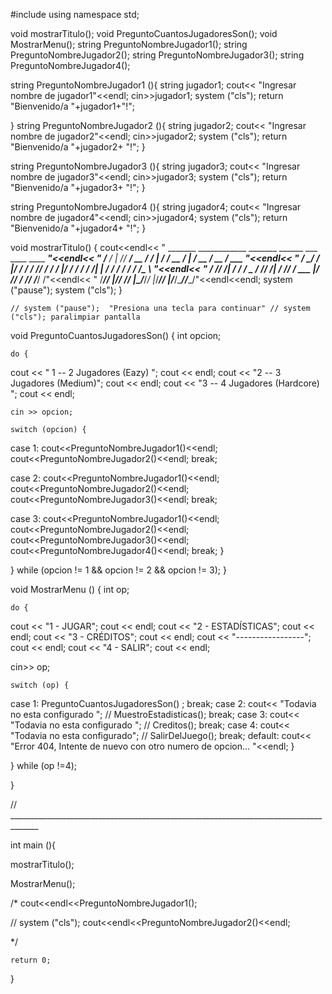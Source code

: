 #include <iostream>
using namespace std;

void mostrarTitulo();
void PreguntoCuantosJugadoresSon();
void MostrarMenu();
string PreguntoNombreJugador1();
string PreguntoNombreJugador2();
string PreguntoNombreJugador3();
string PreguntoNombreJugador4();


string PreguntoNombreJugador1 (){
  string jugador1;
  cout<< "Ingresar nombre de jugador1"<<endl;
  cin>>jugador1;
     system ("cls");
  return "Bienvenido/a "+jugador1+"!";

}
string PreguntoNombreJugador2 (){
    string jugador2;
  cout<< "Ingresar nombre de jugador2"<<endl;
  cin>>jugador2;
  system ("cls");
  return "Bienvenido/a "+jugador2+ "!";
}

string PreguntoNombreJugador3 (){
    string jugador3;
  cout<< "Ingresar nombre de jugador3"<<endl;
  cin>>jugador3;
  system ("cls");
  return "Bienvenido/a "+jugador3+ "!";
 }

string PreguntoNombreJugador4 (){
    string jugador4;
  cout<< "Ingresar nombre de jugador4"<<endl;
  cin>>jugador4;
  system ("cls");
  return "Bienvenido/a "+jugador4+ "!";
 }


void mostrarTitulo() {
    cout<<endl<<
"     _______   ____________  _______   ______  ___    ____  ____  _____"<<endl<<
"    /____ / |  // ____/ __ \/ ____/ | / / __ \/   |  / __ \/ __ \/ ___ "<<endl<<
"   / __/ /  |/ / /_  / /_/ / __/ /  |/ / / / / /| | / / / / / / /\__ \ "<<endl<<
"  / /___/ /|  / __/ / _  _/ /___/ /|  / /_/ / ___ |/ /_/ / /_/ /___/ /"<<endl<<
" /_____/_/ |_/_/   /_/ |_/_____/_/ |_/_____/_/  |_/_____/\____//____/"<<endl<<endl;
system ("pause");
 system ("cls");
}



    // system ("pause");  "Presiona una tecla para continuar" // system ("cls"); paralimpiar pantalla


 void PreguntoCuantosJugadoresSon() {
     int opcion;

    do {

   cout << " 1 -- 2 Jugadores  (Eazy) ";
   cout << endl;
   cout << "2 -- 3 Jugadores  (Medium)";
   cout << endl;
   cout << "3 -- 4 Jugadores  (Hardcore) ";
   cout << endl;


    cin >> opcion;

    switch (opcion) {

case 1:
    cout<<PreguntoNombreJugador1()<<endl;
    cout<<PreguntoNombreJugador2()<<endl;
    break;

case 2:
   cout<<PreguntoNombreJugador1()<<endl;
   cout<<PreguntoNombreJugador2()<<endl;
   cout<<PreguntoNombreJugador3()<<endl;
    break;

case 3:
  cout<<PreguntoNombreJugador1()<<endl;
  cout<<PreguntoNombreJugador2()<<endl;
  cout<<PreguntoNombreJugador3()<<endl;
  cout<<PreguntoNombreJugador4()<<endl;
    break;
    }


 } while (opcion != 1 && opcion != 2 && opcion  != 3);
 }



void MostrarMenu () {
   int op;

    do {

   cout << "1 - JUGAR";
   cout << endl;
   cout << "2 - ESTADÍSTICAS";
   cout << endl;
   cout << "3 - CRÉDITOS";
   cout << endl;
   cout << "-----------------";
   cout << endl;
   cout << "4 - SALIR";
   cout << endl;

  cin>>  op;


    switch (op) {
  case 1:
   PreguntoCuantosJugadoresSon() ;
    break;
  case 2:
      cout<< "Todavia no esta configurado ";
    //  MuestroEstadisticas();
    break;
     case 3:
         cout<< "Todavia no esta configurado ";
    // Creditos();
    break;
     case 4:
         cout<< "Todavia no esta configurado";
   // SalirDelJuego();
    break;
     default:
        cout<< "Error 404, Intente de nuevo con otro numero de opcion... "<<endl;
}

}   while (op !=4);

 }



// _____________________________________________________________________________________


int main (){



 mostrarTitulo();

 MostrarMenu();



/*
cout<<endl<<PreguntoNombreJugador1();

// system ("cls");
cout<<endl<<PreguntoNombreJugador2()<<endl;

*/














    return 0;
}
